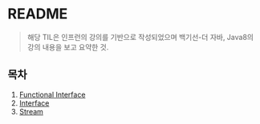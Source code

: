 # README

> 해당 TIL은 인프런의 강의를 기반으로 작성되었으며 백기선-더 자바, Java8의 강의 내용을 보고 요약한 것.

## 목차

1. [Functional Interface](./Functional%20Interface.md)
2. [Interface](./Interface.md)
3. [Stream](./Stream.md)
